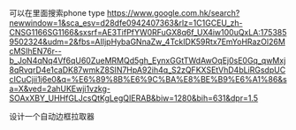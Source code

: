 
可以在里面搜索phone type
https://www.google.com.hk/search?newwindow=1&sca_esv=d28dfe0942407363&rlz=1C1GCEU_zh-CNSG1166SG1166&sxsrf=AE3TifPfYW0RFuGX8q6f_UX4iw100uQxLA:1753859502324&udm=2&fbs=AIIjpHybaGNnaZw_4TckIDK59Rtx7EmYoHRazOl26McMSIhEN76r--b_JoN4qNq4Vf6qU60ZueMRMQd5gh_EynxGGtTWdAwOqEj0sE0Gq_qwMxj8qRvqrD4e1caDK87wmkZ8SIN7HpA92ih4q_S2zQFKXSEtVhD4bLiRGsdpUCcICuCjii1j6e0&q=%E6%89%8B%E6%9C%BA%E8%BE%B9%E6%A1%86&sa=X&ved=2ahUKEwji1vzkg-SOAxXBY_UHHfGLJcsQtKgLegQIERAB&biw=1280&bih=631&dpr=1.5

设计一个自动边框拉取器
<!-- 左上，左下，右下，右上 -->
